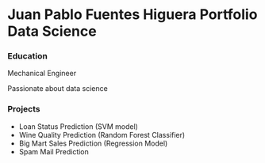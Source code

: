 # Juan Pablo Fuentes Higuera Portfolio Data Science

### Education
Mechanical Engineer

Passionate about data science

### Projects
- Loan Status Prediction (SVM model)
- Wine Quality Prediction (Random Forest Classifier)
- Big Mart Sales Prediction (Regression Model)
- Spam Mail Prediction
